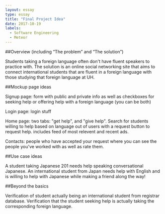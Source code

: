 ```yaml
---
layout: essay
type: essay
title: "Final Project Idea"
date: 2017-10-19
labels:
  - Software Engineering
  - Meteor
---
```


##Overview (including “The problem” and “The solution”)

Students taking a foreign language often don't have fluent speakers to practice with. The solution is an online social networking site that aims to connect international students that are fluent in a foreign language with those studying that foreign language at UH.

##Mockup page ideas

Signup page: form with public and private info as well as checkboxes for seeking help or offering help with a foreign language (you can be both)

Login page: login stuff

Home page: two tabs: "get help", and "give help". Search for students willing to help based on language out of users with a request button to request help. includes feed of most relevent and recent ads.

Contacts: people who have accepted your request where you can see the people you've worked with as well as rate them.


##Use case ideas

A student taking Japanese 201 needs help speaking conversational Japanese. An international student from Japan needs help with English and is willing to help with Japanese while making a friend along the way!

##Beyond the basics

Verification of student actually being an international student from registrar database. Verification that the student seeking help is actually taking the corresponding foreign language.